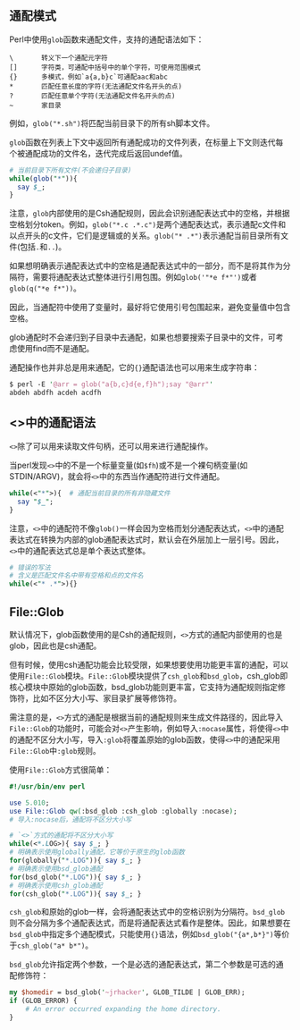 ## 通配模式

Perl中使用`glob`函数来通配文件，支持的通配语法如下：

```
\       转义下一个通配元字符
[]      字符类，可通配中括号中的单个字符，可使用范围模式
{}      多模式，例如`a{a,b}c`可通配aac和abc
*       匹配任意长度的字符(无法通配文件名开头的点)
?       匹配任意单个字符(无法通配文件名开头的点)
~       家目录
```

例如，`glob("*.sh")`将匹配当前目录下的所有sh脚本文件。

`glob`函数在列表上下文中返回所有通配成功的文件列表，在标量上下文则迭代每个被通配成功的文件名，迭代完成后返回undef值。

```perl
# 当前目录下所有文件(不会递归子目录)
while(glob("*")){
  say $_;
}
```

注意，`glob`内部使用的是Csh通配规则，因此会识别通配表达式中的空格，并根据空格划分token。例如，`glob("*.c .*.c")`是两个通配表达式，表示通配c文件和以点开头的c文件，它们是逻辑或的关系。`glob("* .*")`表示通配当前目录所有文件(包括`.`和`..`)。

如果想明确表示通配表达式中的空格是通配表达式中的一部分，而不是将其作为分隔符，需要将通配表达式整体进行引用包围。例如`glob('"*e f*"')`或者`glob(q("*e f*"))`。

因此，当通配符中使用了变量时，最好将它使用引号包围起来，避免变量值中包含空格。

glob通配时不会递归到子目录中去通配，如果也想要搜索子目录中的文件，可考虑使用find而不是通配。

通配操作也并非总是用来通配，它的`{}`通配语法也可以用来生成字符串：

```perl
$ perl -E '@arr = glob("a{b,c}d{e,f}h");say "@arr"'
abdeh abdfh acdeh acdfh
```

## <>中的通配语法

`<>`除了可以用来读取文件句柄，还可以用来进行通配操作。

当perl发现`<>`中的不是一个标量变量(如`$fh`)或不是一个裸句柄变量(如STDIN/ARGV)，就会将`<>`中的东西当作通配符进行文件通配。

```perl
while(<"*">){  # 通配当前目录的所有非隐藏文件
  say "$_";
}
```

注意，`<>`中的通配符不像`glob()`一样会因为空格而划分通配表达式，`<>`中的通配表达式在转换为内部的glob通配表达式时，默认会在外层加上一层引号。因此，`<>`中的通配表达式总是单个表达式整体。

```perl
# 错误的写法
# 含义是匹配文件名中带有空格和点的文件名
while(<"* .*">){}
```

## File::Glob

默认情况下，glob函数使用的是Csh的通配规则，`<>`方式的通配内部使用的也是glob，因此也是csh通配。

但有时候，使用csh通配功能会比较受限，如果想要使用功能更丰富的通配，可以使用`File::Glob`模块。`File::Glob`模块提供了`csh_glob`和`bsd_glob`，csh_glob即核心模块中原始的glob函数，bsd_glob功能则更丰富，它支持为通配规则指定修饰符，比如不区分大小写、家目录扩展等修饰符。

需注意的是，`<>`方式的通配是根据当前的通配规则来生成文件路径的，因此导入`File::Glob`的功能时，可能会对`<>`产生影响，例如导入`:nocase`属性，将使得`<>`中的通配不区分大小写，导入`:glob`将覆盖原始的glob函数，使得`<>`中的通配采用`File::Glob`中`:glob`规则。

使用`File::Glob`方式很简单：

```perl
#!/usr/bin/env perl

use 5.010;
use File::Glob qw(:bsd_glob :csh_glob :globally :nocase);
# 导入:nocase后，通配将不区分大小写

# `<>`方式的通配将不区分大小写
while(<*.LOG>){ say $_; }
# 明确表示使用globally通配，它等价于原生的glob函数
for(globally("*.LOG")){ say $_; }
# 明确表示使用bsd_glob通配
for(bsd_glob("*.LOG")){ say $_; }
# 明确表示使用csh_glob通配
for(csh_glob("*.LOG")){ say $_; }
```

`csh_glob`和原始的glob一样，会将通配表达式中的空格识别为分隔符。`bsd_glob`则不会分隔为多个通配表达式，而是将通配表达式看作是整体。因此，如果想要在`bsd_glob`中指定多个通配模式，只能使用`{}`语法，例如`bsd_glob("{a*,b*}")`等价于`csh_glob("a* b*")`。

`bsd_glob`允许指定两个参数，一个是必选的通配表达式，第二个参数是可选的通配修饰符：

```perl
my $homedir = bsd_glob('~jrhacker', GLOB_TILDE | GLOB_ERR);
if (GLOB_ERROR) {
    # An error occurred expanding the home directory.
}
```